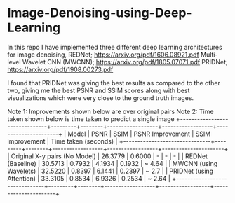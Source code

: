 # Image-Denoising-using-Deep-Learning

In this repo I have implemented three different deep learning architectures for image denoising,
REDNet; https://arxiv.org/pdf/1606.08921.pdf
Multi-level Wavelet CNN (MWCNN); https://arxiv.org/pdf/1805.07071.pdf
PRIDNet; https://arxiv.org/pdf/1908.00273.pdf

I found that PRIDNet was giving the best results as compared to the other two, giving me the best PSNR and SSIM scores along with best visualizations which were very close to the ground truth images.

Note 1: Improvements shown below are over original pairs
Note 2: Time taken shown below is time taken to predict a single image
+-------------------------------+---------+--------+------------------+------------------+----------------------+
|             Model             |   PSNR  |  SSIM  | PSNR Improvement | SSIM improvement | Time taken (seconds) |
+-------------------------------+---------+--------+------------------+------------------+----------------------+
| Original X-y pairs (No Model) | 26.3779 | 0.6000 |        -         |        -         |          -           |
|       REDNet (Baseline)       | 30.5713 | 0.7932 |      4.1934      |      0.1932      |        ~ 4.64        |
|     MWCNN (using Wavelets)    | 32.5220 | 0.8397 |      6.1441      |      0.2397      |        ~ 2.7         |
|   PRIDNet (using Attention)   | 33.3105 | 0.8534 |      6.9326      |      0.2534      |        ~ 2.64        |
+-------------------------------+---------+--------+------------------+------------------+----------------------+
